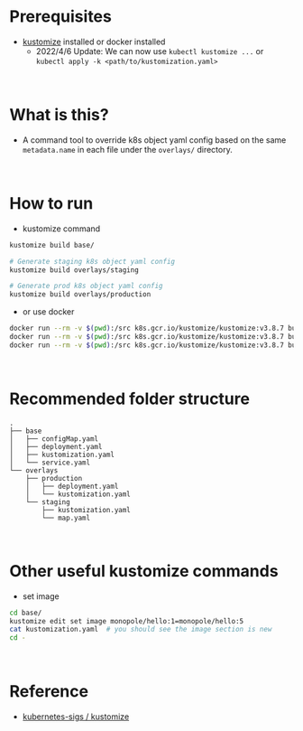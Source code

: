 # Prerequisites
* [kustomize](https://kubectl.docs.kubernetes.io/installation/kustomize/) installed or docker installed
  * 2022/4/6 Update: We can now use `kubectl kustomize ...` or `kubectl apply -k <path/to/kustomization.yaml>`

<br/>

# What is this?
* A command tool to override k8s object yaml config based on the same `metadata.name` in each file under the `overlays/` directory.

<br/>

# How to run

* kustomize command
```bash
kustomize build base/

# Generate staging k8s object yaml config
kustomize build overlays/staging

# Generate prod k8s object yaml config
kustomize build overlays/production
```

* or use docker
```bash
docker run --rm -v $(pwd):/src k8s.gcr.io/kustomize/kustomize:v3.8.7 build /src/base
docker run --rm -v $(pwd):/src k8s.gcr.io/kustomize/kustomize:v3.8.7 build /src/overlays/staging
docker run --rm -v $(pwd):/src k8s.gcr.io/kustomize/kustomize:v3.8.7 build /src/overlays/production
```

<br/>

# Recommended folder structure
```
.
├── base
│   ├── configMap.yaml
│   ├── deployment.yaml
│   ├── kustomization.yaml
│   └── service.yaml
└── overlays
    ├── production
    │   ├── deployment.yaml
    │   └── kustomization.yaml
    └── staging
        ├── kustomization.yaml
        └── map.yaml
```

<br>

# Other useful kustomize commands
* set image
```bash
cd base/
kustomize edit set image monopole/hello:1=monopole/hello:5
cat kustomization.yaml  # you should see the image section is new
cd -
```

<br>

# Reference
* [kubernetes-sigs / kustomize](https://github.com/kubernetes-sigs/kustomize/tree/master/examples/multibases)
